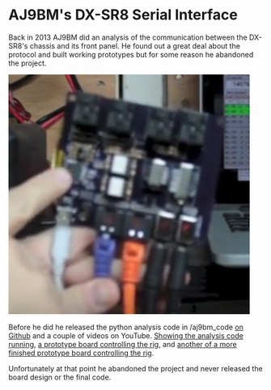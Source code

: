 # AJ9BM's DX-SR8 Serial Interface

Back in 2013 AJ9BM did an analysis of the communication between the DX-SR8's chassis and its front panel. He found out a great deal about the protocol and built working prototypes but for some reason he abandoned the project.
 
![aj9bm's board](./images/aj9bm_board_small.png "aj9bm's board")

Before he did he released the python analysis code in /aj9bm_code [on Github](https://github.com/jbm9/dxsr8_serial) and a couple of videos on YouTube. [Showing the analysis code running](https://www.youtube.com/watch?v=cRo2k7FbKFA),  [a prototype board controlling the rig](https://www.youtube.com/watch?v=0eBNIf6Rozc), and [another of a more finished prototype board controlling the rig](https://www.youtube.com/watch?v=aqtLbdCvwj8).

Unfortunately at that point he abandoned the project and never released the board design or the final code.

